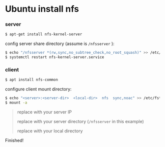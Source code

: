 # Ubuntu install nfs

### server

```bash
$ apt-get install nfs-kernel-server
```

config server share directory (assume is `/nfsserver` ):
```bash
$ echo "/nfsserver *(rw,sync,no_subtree_check,no_root_squash)" >> /etc/exports
$ systemctl restart nfs-kernel-server.service
```

### client

```bash
$ apt install nfs-common
```

configure client mount directory:

```bash
$ echo "<server>:<server-dir>  <local-dir>  nfs  sync,noac" >> /etc/fstab
$ mount -a
```

> replace <server> with your server IP
>
> replace <server-dir> with your server directory (`/nfsserver` in this example)
>
> replace <local-dir> with your local directory

Finished!
